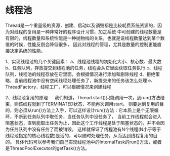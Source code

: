 # 线程池
  Thread是一个重量级的资源，创建、启动以及销毁都是比较耗费系统资源的，因为对线程的复用是一种非常好的程序设计习惯，加之系统
中可创建的线程数量是有限的，线程数量和系统性能是一种抛物线的关系，也就是说线程数量达到某个数值的时候，性能反倒会降低很多，
因此对线程的管理，尤其是数量的控制更能直接决定系统的性能。

1、实现线程池的几个关键因素：
   a、线程池线程的初始化大小、核心数、最大数
   b、任务队列，存放提交到线程池的任务，线程会从它里面获取任务执行
   c、线程队列，线程池的线程存放在它里面，会根据情况进行添加和删除线程
   d、拒绝策略，当前线程池中没有空闲线程处理任务了，新提交来的任务该怎么处理
   e、ThreadFactory，线程工厂，可以根据情况来创建线程
   
   
2、线程池复用的原理
　 我们知道，Thread.start()只能调用一次，到run()方法结束，则该线程就到了TERMINATED状态，不能再次调用start。
则要达到复用的目的，则必须从run()方法上入手，可以这样设计run()方法：它本质上是个无限循环，不断到任务队列中取任务，当任务队列中没任务了，
当前工作线程就会进入阻塞状态，直到能取出任务为止，因此这个工作线程是处于阻塞状态的，并不会因为任务队列中没有任务了而被销毁。
这样就保证了线程池有N个线程(N小于等于线程池指定的核心线程数)是活的，可以随时处理任务，从而达到线程复用的目的。
具体代码可以参考我们自己实现线程池中的InternalTask的run()方法，或者是ThreadPoolExecutor的getTask()方法。